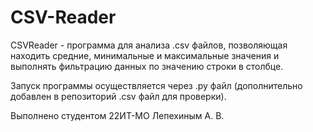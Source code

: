# CSV-Reader

CSVReader - программа для анализа .csv файлов, позволяющая находить средние, минимальные и максимальные значения и выполнять фильтрацию данных по значению строки в столбце.

Запуск программы осуществляется через .py файл (дополнительно добавлен в репозиторий .csv файл для проверки).

Выполнено студентом 22ИТ-МО Лепехиным А. В.

